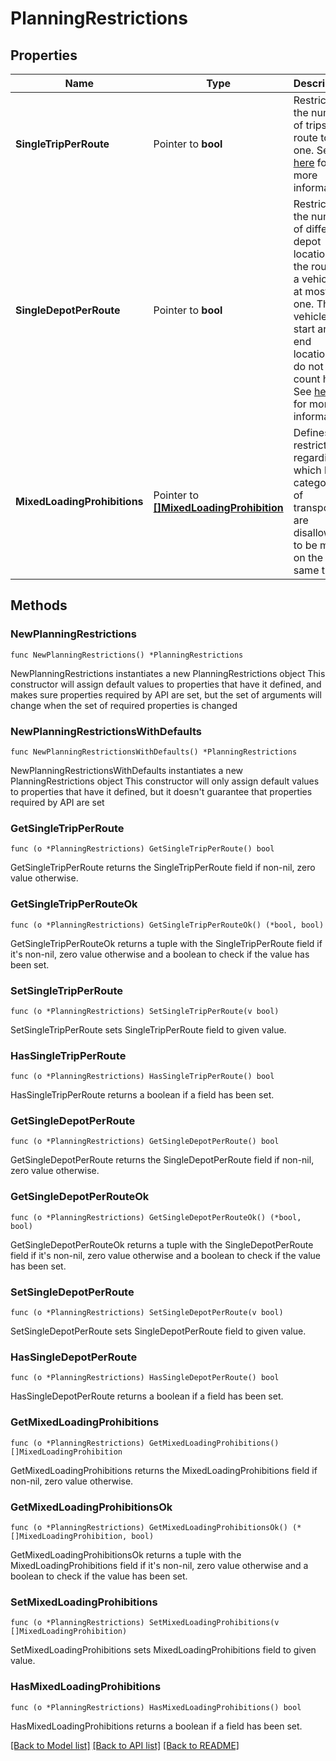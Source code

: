 # PlanningRestrictions

## Properties

Name | Type | Description | Notes
------------ | ------------- | ------------- | -------------
**SingleTripPerRoute** | Pointer to **bool** | Restricts the number of trips per route to one.  See [here](./concepts/route-structure-control) for more information. | [optional] [default to false]
**SingleDepotPerRoute** | Pointer to **bool** | Restricts the number of different depot locations in the route of a vehicle to at most one. The vehicle start and end locations do not count here.  See [here](./concepts/route-structure-control) for more information. | [optional] [default to false]
**MixedLoadingProhibitions** | Pointer to [**[]MixedLoadingProhibition**](MixedLoadingProhibition.md) | Defines restrictions regarding which load categories of transports are disallowed to be mixed on the same trip.  | [optional] 

## Methods

### NewPlanningRestrictions

`func NewPlanningRestrictions() *PlanningRestrictions`

NewPlanningRestrictions instantiates a new PlanningRestrictions object
This constructor will assign default values to properties that have it defined,
and makes sure properties required by API are set, but the set of arguments
will change when the set of required properties is changed

### NewPlanningRestrictionsWithDefaults

`func NewPlanningRestrictionsWithDefaults() *PlanningRestrictions`

NewPlanningRestrictionsWithDefaults instantiates a new PlanningRestrictions object
This constructor will only assign default values to properties that have it defined,
but it doesn't guarantee that properties required by API are set

### GetSingleTripPerRoute

`func (o *PlanningRestrictions) GetSingleTripPerRoute() bool`

GetSingleTripPerRoute returns the SingleTripPerRoute field if non-nil, zero value otherwise.

### GetSingleTripPerRouteOk

`func (o *PlanningRestrictions) GetSingleTripPerRouteOk() (*bool, bool)`

GetSingleTripPerRouteOk returns a tuple with the SingleTripPerRoute field if it's non-nil, zero value otherwise
and a boolean to check if the value has been set.

### SetSingleTripPerRoute

`func (o *PlanningRestrictions) SetSingleTripPerRoute(v bool)`

SetSingleTripPerRoute sets SingleTripPerRoute field to given value.

### HasSingleTripPerRoute

`func (o *PlanningRestrictions) HasSingleTripPerRoute() bool`

HasSingleTripPerRoute returns a boolean if a field has been set.

### GetSingleDepotPerRoute

`func (o *PlanningRestrictions) GetSingleDepotPerRoute() bool`

GetSingleDepotPerRoute returns the SingleDepotPerRoute field if non-nil, zero value otherwise.

### GetSingleDepotPerRouteOk

`func (o *PlanningRestrictions) GetSingleDepotPerRouteOk() (*bool, bool)`

GetSingleDepotPerRouteOk returns a tuple with the SingleDepotPerRoute field if it's non-nil, zero value otherwise
and a boolean to check if the value has been set.

### SetSingleDepotPerRoute

`func (o *PlanningRestrictions) SetSingleDepotPerRoute(v bool)`

SetSingleDepotPerRoute sets SingleDepotPerRoute field to given value.

### HasSingleDepotPerRoute

`func (o *PlanningRestrictions) HasSingleDepotPerRoute() bool`

HasSingleDepotPerRoute returns a boolean if a field has been set.

### GetMixedLoadingProhibitions

`func (o *PlanningRestrictions) GetMixedLoadingProhibitions() []MixedLoadingProhibition`

GetMixedLoadingProhibitions returns the MixedLoadingProhibitions field if non-nil, zero value otherwise.

### GetMixedLoadingProhibitionsOk

`func (o *PlanningRestrictions) GetMixedLoadingProhibitionsOk() (*[]MixedLoadingProhibition, bool)`

GetMixedLoadingProhibitionsOk returns a tuple with the MixedLoadingProhibitions field if it's non-nil, zero value otherwise
and a boolean to check if the value has been set.

### SetMixedLoadingProhibitions

`func (o *PlanningRestrictions) SetMixedLoadingProhibitions(v []MixedLoadingProhibition)`

SetMixedLoadingProhibitions sets MixedLoadingProhibitions field to given value.

### HasMixedLoadingProhibitions

`func (o *PlanningRestrictions) HasMixedLoadingProhibitions() bool`

HasMixedLoadingProhibitions returns a boolean if a field has been set.


[[Back to Model list]](../README.md#documentation-for-models) [[Back to API list]](../README.md#documentation-for-api-endpoints) [[Back to README]](../README.md)


